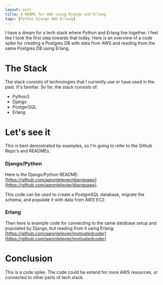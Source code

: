 ```yaml
---
layout: post
title: A RDBMS for AWS using Django and Erlang
tags: [Python Django AWS Erlang]
---
```


I have a dream for a tech stack where Python and Erlang live together. I feel like I took the first step towards that today. Here is an overview of a code spike for creating a Postgres DB with data from AWS and reading from the same Postgres DB using Erlang.

# The Stack

The stack consists of technologies that I currently use or have used in the past. It's familiar. So far, the stack consists of:

- Python3
- Django
- PostgerSQL
- Erlang

# Let's see it

This is best demostrated by examples, so I'm going to refer to the Github Repo's and READMEs. 

### Django/Python

Here is the Django/Python README: [https://github.com/aaronlelevier/djangoaws](https://github.com/aaronlelevier/djangoaws). 

This code can be used to create a PostgreSQL database, migrate the schema, and populate it with data from AWS EC2.

### Erlang

Then here is example code for connecting to the same database setup and populated by Django, but reading from it using Erlang: [https://github.com/aaronlelevier/motivatedcoder](https://github.com/aaronlelevier/motivatedcoder)

# Conclusion

This is a code spike. The code could be extend for more AWS resources, or connected to other parts of tech stack.